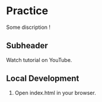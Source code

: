 # Practice 

Some discription !


## Subheader

Watch tutorial on YouTube.

## Local Development

1. Open index.html in your browser.
